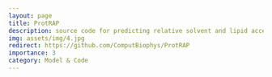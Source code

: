 ```yaml
---
layout: page
title: ProtRAP
description: source code for predicting relative solvent and lipid accessiblity from a given protein sequence
img: assets/img/4.jpg
redirect: https://github.com/ComputBiophys/ProtRAP
importance: 3
category: Model & Code
---
```


